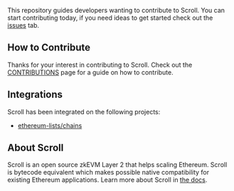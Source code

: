 This repository guides developers wanting to contribute to Scroll. You can start contributing today, if you need ideas to get started check out the [issues](https://github.com/scroll-tech/contribute/issues) tab.

## How to Contribute

Thanks for your interest in contributing to Scroll. Check out the [CONTRIBUTIONS](https://github.com/scroll-tech/contribute/blob/main/CONTRIBUTIONS.md) page for a guide on how to contribute.

## Integrations

Scroll has been integrated on the following projects:

- [ethereum-lists/chains](https://github.com/ethereum-lists/chains/)

## About Scroll

Scroll is an open source zkEVM Layer 2 that helps scaling Ethereum. Scroll is bytecode equivalent which makes possible native compatibility for existing Ethereum applications. Learn more about Scroll in [the docs](https://guide.scroll.io/).

